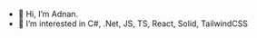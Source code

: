 - 👋 Hi, I’m Adnan.
- 👀 I’m interested in C#, .Net, JS, TS, React, Solid, TailwindCSS

<!---
aalbeda/aalbeda is a ✨ special ✨ repository because its `README.md` (this file) appears on your GitHub profile.
You can click the Preview link to take a look at your changes.
--->
